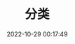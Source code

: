 ---
title: 分类
date: 2022-10-29 00:17:49
layout: "categories"
type: "categories"
top_img: https://t.mwm.moe/fj/
comments: false
---